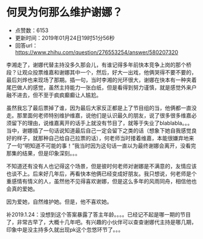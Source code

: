 # 何炅为何那么维护谢娜？
- 点赞数：6153
- 更新时间：2019年01月24日19时51分56秒
- 回答url：https://www.zhihu.com/question/276553254/answer/580207320
<body>
 <p data-pid="JcpDfD6I">李湘走了，谢娜代替主持没多久那会儿，有谁记得多年前快本竞争上岗的那个桥段？让观众投票维嘉和谢娜其中一个，然后，好大一出戏，他俩哭得不要不要的，最后刘烨也来现场了那期。插一句，当时李湘的光环很大，谢娜在快本有一种夹着尾巴做人的感觉，虽然主持能力一张白纸，但是看得到努力谨慎，就是感觉外来户融不进去，但不至于疯疯癫癫让人尴尬。</p>
 <p data-pid="hZyUS2Kq">虽然我忘了最后票掉了谁，因为最后大家反正都是上了节目组的当，他俩都一直没走。那里面何老师特别维护维嘉，说他们是认识最久的朋友，说了很多很多维嘉必须留下的理由，说维嘉离开的话手上就没有节目了，就等于失业了blablabla。。。当中，谢娜插了一句话说知道最后自己一定会留下之类的话（想象下她自我感觉良好的样子，就那种自己给自己拉票的话），何老师当时搂着维嘉，本能很嫌弃地来了一句“明知道不可能的事！”我当时因为这句话一直以为最终谢娜会离开，没看完那集的结果，但是印象深刻。。。</p>
 <p data-pid="uLkkM04C">不知道还有没有人也记得这个场景，但是彼时何老师对谢娜是不满意的，友情应该也谈不上。后来好几年后，再看快本他俩已经变成好朋友。我只想说，何老师是个重感情有情义的人，虽然他不见得喜欢谢娜，但是这么多年的风雨同舟，相信他也会真的爱她。</p>
 <p data-pid="DPOwUvy_">因为爱她，自然维护她。但是，他不喜欢她。</p>
 <p data-pid="Z5QejbsG">补2019.1.24：没想到这个答案暴露了答主年龄。。。。已经记不起是哪一期的节目了，非常古早了，大概十几年吧。有兴趣的小伙伴可以查查谢娜代主持是哪几期，印象中是没主持多久就出现pk这个忽悠环节了。。。</p>
 <p></p>
</body>